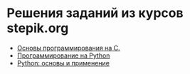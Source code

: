 # Решения заданий из курсов stepik.org

* [Основы программирования на C. ](https://stepik.org/course/3078/syllabus)
* [Программирование на Python](https://stepik.org/course/67/syllabus)
* [Python: основы и применение](https://stepik.org/course/512/syllabus)
